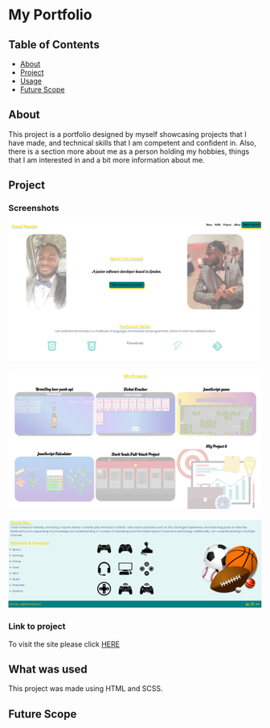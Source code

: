 # My Portfolio

## Table of Contents

- [About](#about)
- [Project](#project)
- [Usage](#usage)
- [Future Scope](#future)

## About <a name = "about"></a>

This project is a portfolio designed by myself showcasing projects that I have made, and technical skills that I am competent and confident in. Also, there is a section more about me as a person holding my hobbies, things that I am interested in and a bit more information about me.

## Project <a name = "project"></a>


### Screenshots

<img
src="./Images/top-scrnsht.png"
/>

<img
src="./Images/middle-scrnsht.png"
/>

<img
src="./Images/end-scrnsht.png"
/>

### Link to project

To visit the site please click <a href="https://connz17.github.io/student-portfolio/#">HERE</a>

## What was used <a name = "usage"></a>

This project was made using HTML and SCSS.

## Future Scope <a name = "future"></a>
